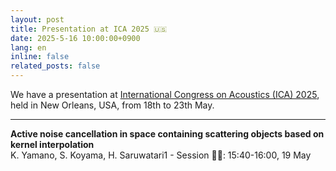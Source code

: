 ```yaml
---
layout: post
title: Presentation at ICA 2025 🇺🇸
date: 2025-5-16 10:00:00+0900
lang: en
inline: false
related_posts: false
---
```


We have a presentation at [International Congress on Acoustics (ICA) 2025](https://ica2025neworleans.org/), held in New Orleans, USA, from 18th to 23th May. 

***

<div style="font-weight:bolder">Active noise cancellation in space containing scattering objects based on kernel interpolation</div>
K. Yamano, S. Koyama, H. Saruwatari1
- Session 🧑‍💻: 15:40-16:00, 19 May 

